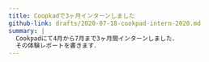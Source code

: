 ```yaml
---
title: Coopkadで3ヶ月インターンしました
github-link: drafts/2020-07-18-cookpad-intern-2020.md
summary: |
  Cookpadにて4月から7月まで3ヶ月間インターンしました．
  その体験レポートを書きます．
---
```


